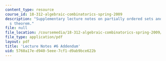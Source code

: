 ```yaml
---
content_type: resource
course_id: 18-312-algebraic-combinatorics-spring-2009
description: "Supplementary lecture notes on partially ordered sets and Dilworth\u2019\
  s theorem."
file: null
file_location: /coursemedia/18-312-algebraic-combinatorics-spring-2009/5760a17ed9405eee7cf1d9ab9bce622b_MIT18_312S09_Lecture6.pdf
file_type: application/pdf
layout: pdf
title: 'Lecture Notes #6 Addendum'
uid: 5760a17e-d940-5eee-7cf1-d9ab9bce622b
---
```

